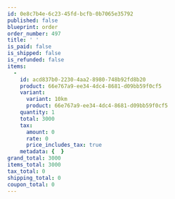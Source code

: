 ```yaml
---
id: 0e8c7b4e-6c23-45fd-bcfb-0b7065e35792
published: false
blueprint: order
order_number: 497
title: ' '
is_paid: false
is_shipped: false
is_refunded: false
items:
  -
    id: acd837b0-2230-4aa2-8980-748b92fd8b20
    product: 66e767a9-ee34-4dc4-8681-d09bb59f0cf5
    variant:
      variant: 10km
      product: 66e767a9-ee34-4dc4-8681-d09bb59f0cf5
    quantity: 1
    total: 3000
    tax:
      amount: 0
      rate: 0
      price_includes_tax: true
    metadata: {  }
grand_total: 3000
items_total: 3000
tax_total: 0
shipping_total: 0
coupon_total: 0
---
```

